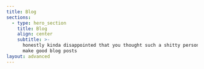 ```yaml
---
title: Blog
sections:
  - type: hero_section
    title: Blog
    align: center
    subtitle: >-
      honestly kinda disappointed that you thought such a shitty person would
      make good blog posts
layout: advanced
---
```

